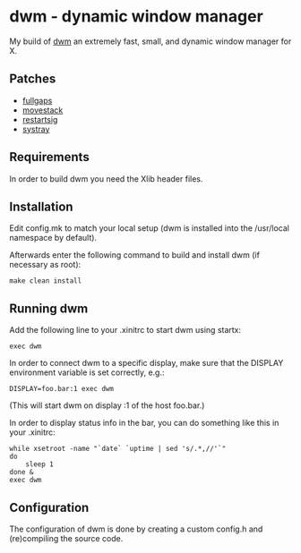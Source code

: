 # dwm - dynamic window manager

My build of [dwm](https://dwm.suckless.org/) an extremely fast, small, and dynamic window manager for X.

## Patches
* [fullgaps](https://dwm.suckless.org/patches/fullgaps/)
* [movestack](https://dwm.suckless.org/patches/movestack/)
* [restartsig](https://dwm.suckless.org/patches/restartsig/)
* [systray](https://dwm.suckless.org/patches/systray/)


## Requirements

In order to build dwm you need the Xlib header files.


## Installation

Edit config.mk to match your local setup (dwm is installed into
the /usr/local namespace by default).

Afterwards enter the following command to build and install dwm (if
necessary as root):

    make clean install


## Running dwm

Add the following line to your .xinitrc to start dwm using startx:

    exec dwm

In order to connect dwm to a specific display, make sure that
the DISPLAY environment variable is set correctly, e.g.:

    DISPLAY=foo.bar:1 exec dwm

(This will start dwm on display :1 of the host foo.bar.)

In order to display status info in the bar, you can do something
like this in your .xinitrc:

    while xsetroot -name "`date` `uptime | sed 's/.*,//'`"
    do
    	sleep 1
    done &
    exec dwm


## Configuration

The configuration of dwm is done by creating a custom config.h
and (re)compiling the source code.
